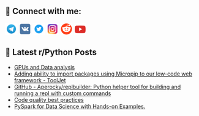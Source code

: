 ## 🔎 Connect with me:
[<img src="https://github.com/bullbesh/bullbesh/blob/main/images/Telegram.png" width="32" height="32" />](https://t.me/bullbesh)
[<img src="https://github.com/bullbesh/bullbesh/blob/main/images/VK.png" width="32" height="32" />](https://vk.com/bullbesh)
[<img src="https://github.com/bullbesh/bullbesh/blob/main/images/Twitter.png" width="32" height="32" />](https://twitter.com/bullbesh1)
[<img src="https://github.com/bullbesh/bullbesh/blob/main/images/Instagram.png" width="32" height="32" />](https://www.instagram.com/bullbesh)
[<img src="https://github.com/bullbesh/bullbesh/blob/main/images/Reddit.png" width="32" height="32" />](https://www.reddit.com/user/bullbesh)
[<img src="https://github.com/bullbesh/bullbesh/blob/main/images/YouTube.png" width="32" height="32" />](https://www.youtube.com/channel/UCtfjRs6uzgq5mfm8S06WTcg)

## 📕 Latest r/Python Posts
<!-- BLOG-POST-LIST:START -->
- [GPUs and Data analysis](https://www.reddit.com/r/Python/comments/11e4vd3/gpus_and_data_analysis/)
- [Adding ability to import packages using Micropip to our low-code web framework - ToolJet](https://www.reddit.com/r/Python/comments/11e1dns/adding_ability_to_import_packages_using_micropip/)
- [GitHub - Aperocky/replbuilder: Python helper tool for building and running a repl with custom commands](https://www.reddit.com/r/Python/comments/11e035b/github_aperockyreplbuilder_python_helper_tool_for/)
- [Code quality best practices](https://www.reddit.com/r/Python/comments/11e00kq/code_quality_best_practices/)
- [PySpark for Data Science with Hands-on Examples.](https://www.reddit.com/r/Python/comments/11dzbeu/pyspark_for_data_science_with_handson_examples/)
<!-- BLOG-POST-LIST:END -->
